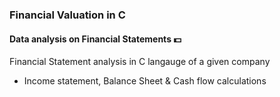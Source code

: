 ### Financial Valuation in C
#### Data analysis on Financial Statements :dollar:
Financial Statement analysis in C langauge of a given company
- Income statement, Balance Sheet & Cash flow calculations 
